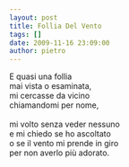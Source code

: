 ```yaml
---
layout: post
title: Follia Del Vento
tags: []
date: 2009-11-16 23:09:00
author: pietro
---
```

E quasi una follia<br/>mai vista o esaminata,<br/>mi cercasse da vicino<br/>chiamandomi per nome,<br/><br/>mi volto senza veder nessuno<br/>e mi chiedo se ho ascoltato<br/>o se il vento mi prende in giro<br/>per non averlo più adorato.
